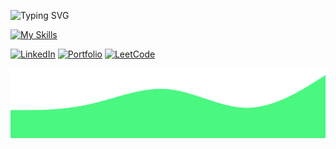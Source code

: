 ![Typing SVG](https://readme-typing-svg.herokuapp.com?font=Kode+Mono&pause=1000&color=49F781&random=false&width=435&lines=Programmer)


<!--[![GitHub Streak](https://streak-stats.demolab.com?user=akshay-rajan&theme=shadow-green&hide_border=true)](https://git.io/streak-stats)-->

[![My Skills](https://skillicons.dev/icons?i=django,react,jquery,js,rust,mongodb,java,python,c,linux)](https://skillicons.dev)

<a href="https://www.linkedin.com/in/iamakshayrajan/">![LinkedIn](https://img.shields.io/badge/linkedin-000000?style=for-the-badge&logo=linkedin&logoColor=blue)<a>
<a href="https://akshay-rajan.github.io/">![Portfolio](https://img.shields.io/badge/Portfolio-000000?style=for-the-badge&logo=&logoColor=white)<a>
<a href="https://leetcode.com/akshayrajan/">![LeetCode](https://img.shields.io/badge/LeetCode-000000?style=for-the-badge&logo=LeetCode&logoColor=#d16c06)<a>

![alt](./files/wave.svg)